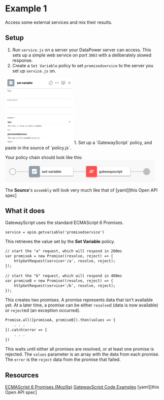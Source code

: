 # Example 1

Access some external services and mix their results.

## Setup

1. Run `service.js` on a server your DataPower server can access. This sets 
up a simple web service on port `3003` with a deliberately slowed response.
1. Create a `Set Variable` policy to set `promisedservice` to the server you
set up `service.js` on.
<img alt="the set-variable policy that sets promisedservice to your server's url" src="https://raw.githubusercontent.com/capnajax/GatewayScriptPromises/master/images/set-variable.png" width="220" />
1. Set up a `GatewayScript` policy, and paste in the source of `policy.js`.

Your policy chain should look like this:
<img alt="policy chain with a 'set-variable' and a 'gatewayscript' policy" src="https://raw.githubusercontent.com/capnajax/GatewayScriptPromises/master/images/policychain.png" width="486" />

The **Source**'s `assembly` will look very much like that of 
[yaml][this Open API spec]

## What it does

GatewayScript uses the standard ECMAScript 6 Promises.

	service = apim.getvariable('promisedservice')

This retrieves the value set by the **Set Variable** policy.

    // start the "a" request, which will respond in 200ms
    var promiseA = new Promise((resolve, reject) => {
        httpGetRequest(service+'/a', resolve, reject);
    });

    // start the "b" request, which will respond in 400ms
    var promiseB = new Promise((resolve, reject) => {
        httpGetRequest(service+'/b', resolve, reject);
    });

This creates two promises. A promise represents data that isn't
available yet. At a later time, a promise can be either 
`resolve`d (data is now available) or `reject`ed (an exception
occurred).

	Promise.all([promiseA, promiseB]).then(values => {
		. . .
	}).catch(error => {
		. . .
	})

This waits until either all promises are resolved, or at least
one promise is rejected. The `values` parameter is an array with
the data from each promise. The `error` is the `reject` data from
the promise that failed.

## Resources

[ECMAScript 6 Promises (Mozilla)](https://developer.mozilla.org/en-US/docs/Web/JavaScript/Reference/Global_Objects/Promise)
[GatewayScript Code Examples](http://www.ibm.com/support/knowledgecenter/SSMNED_5.0.0/com.ibm.apic.toolkit.doc/rapim_gwscript_codesnip.html)
[yaml][this Open API spec]


[yaml]: https://raw.githubusercontent.com/capnajax/GatewayScriptPromises/master/gatewayscriptpromises_1.0.0.yaml "Example Open API doc"

